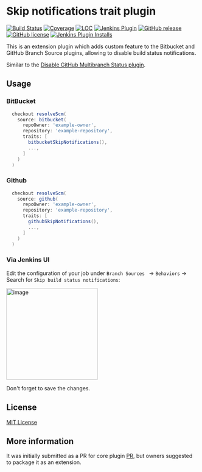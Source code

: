 # Skip notifications trait plugin

[![Build Status](https://ci.jenkins.io/job/Plugins/job/skip-notifications-trait-plugin/job/main/badge/icon)](https://ci.jenkins.io/job/Plugins/job/skip-notifications-trait-plugin/job/main/)
[![Coverage](https://ci.jenkins.io/job/Plugins/job/skip-notifications-trait-plugin/job/main/badge/icon?status=${instructionCoverage}&subject=coverage&color=${colorInstructionCoverage})](https://ci.jenkins.io/job/Plugins/job/skip-notifications-trait-plugin/job/main)
[![LOC](https://ci.jenkins.io/job/Plugins/job/skip-notifications-trait-plugin/job/main/badge/icon?job=test&status=${lineOfCode}&subject=line%20of%20code&color=blue)](https://ci.jenkins.io/job/Plugins/job/skip-notifications-trait-plugin/job/main)
[![Jenkins Plugin](https://img.shields.io/jenkins/plugin/v/skip-notifications-trait.svg)](https://plugins.jenkins.io/skip-notifications-trait)
[![GitHub release](https://img.shields.io/github/release/jenkinsci/skip-notifications-trait-plugin.svg?label=changelog)](https://github.com/jenkinsci/skip-notifications-trait-plugin/releases/latest)
[![GitHub license](https://img.shields.io/github/license/jenkinsci/skip-notifications-trait-plugin)](https://github.com/jenkinsci/skip-notifications-trait-plugin/blob/main/LICENSE.md)
[![Jenkins Plugin Installs](https://img.shields.io/jenkins/plugin/i/skip-notifications-trait.svg?color=blue)](https://plugins.jenkins.io/skip-notifications-trait)

This is an extension plugin which adds custom feature to the Bitbucket and GitHub Branch Source plugins, allowing to disable build status notifications.

Similar to the [Disable GitHub Multibranch Status plugin](https://plugins.jenkins.io/disable-github-multibranch-status/).

## Usage

### BitBucket

```Groovy
  checkout resolveScm(
    source: bitbucket(
      repoOwner: 'example-owner',
      repository: 'example-repository',
      traits: [
        bitbucketSkipNotifications(),
        ...,
      ]
    )
  )
```

### Github

```Groovy
  checkout resolveScm(
    source: github(
      repoOwner: 'example-owner',
      repository: 'example-repository',
      traits: [
        githubSkipNotifications(),
        ...,
      ]
    )
  )
```

### Via Jenkins UI

Edit the configuration of your job under `Branch Sources ` → `Behaviors` → Search for `Skip build status notifications`:

<img width="240" alt="image" src="https://github.com/jenkinsci/skip-notifications-trait-plugin/assets/8419048/6f10c174-d5eb-45b4-add8-0e087e50d4cf">

Don't forget to save the changes.

## License

 [MIT License](./LICENSE.md)

## More information

It was initially submitted as a PR for core plugin [PR](https://github.com/jenkinsci/bitbucket-branch-source-plugin/pull/132), but owners suggested to package it as an extension.
